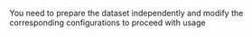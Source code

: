 You need to prepare the dataset independently and modify the corresponding configurations to proceed with usage
